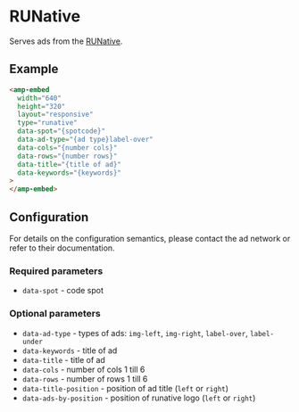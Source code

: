<!---
Copyright 2018 The AMP HTML Authors. All Rights Reserved.

Licensed under the Apache License, Version 2.0 (the "License");
you may not use this file except in compliance with the License.
You may obtain a copy of the License at

      http://www.apache.org/licenses/LICENSE-2.0

Unless required by applicable law or agreed to in writing, software
distributed under the License is distributed on an "AS-IS" BASIS,
WITHOUT WARRANTIES OR CONDITIONS OF ANY KIND, either express or implied.
See the License for the specific language governing permissions and
limitations under the License.
-->

# RUNative

Serves ads from the [RUNative](https://www.runative.com/).

## Example

```html
<amp-embed
  width="640"
  height="320"
  layout="responsive"
  type="runative"
  data-spot="{spotcode}"
  data-ad-type="{ad type}label-over"
  data-cols="{number cols}"
  data-rows="{number rows}"
  data-title="{title of ad}"
  data-keywords="{keywords}"
>
</amp-embed>
```

## Configuration

For details on the configuration semantics, please contact the ad network or
refer to their documentation.

### Required parameters

- `data-spot` - code spot

### Optional parameters

- `data-ad-type` - types of ads: `img-left`, `img-right`, `label-over`,
  `label-under`
- `data-keywords` - title of ad
- `data-title` - title of ad
- `data-cols` - number of cols 1 till 6
- `data-rows` - number of rows 1 till 6
- `data-title-position` - position of ad title (`left` or `right`)
- `data-ads-by-position` - position of runative logo (`left` or `right`)
